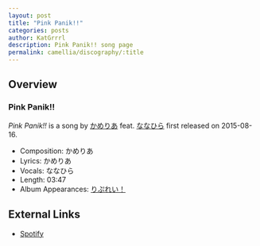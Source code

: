 ```yaml
---
layout: post
title: "Pink Panik!!"
categories: posts
author: KatGrrrl
description: Pink Panik!! song page
permalink: camellia/discography/:title
---
```


## Overview

### Pink Panik!!

*Pink Panik!!* is a song by [かめりあ](/camellia) feat. [ななひら](#) first released on 2015-08-16.

* Composition: かめりあ
* Lyrics: かめりあ
* Vocals: ななひら
* Length: 03:47
* Album Appearances: [りぷれい！](<{% link postsInclude/_posts/camellia/albums/Replay/2023-12-12-Replay.md %}>)

## External Links

* [Spotify](https://open.spotify.com/track/6i0kJMSAnQBsk5mwHzxH8D?si=584ef11a3d214245)
